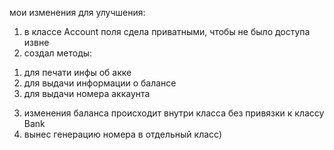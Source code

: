 мои изменения для улучшения:
1) в классе Account поля сдела приватными, чтобы не было доступа извне
2) создал методы:
  1. для печати инфы об акке
  2. для выдачи информации о балансе
  3. для выдачи номера аккаунта
3) изменения баланса происходит внутри класса без привязки к классу Bank
4) вынес генерацию номера в отдельный класс) 
